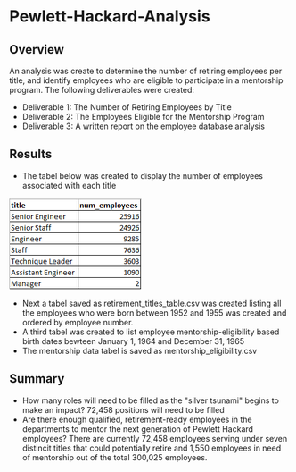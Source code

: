 # Pewlett-Hackard-Analysis
## Overview 
An analysis was create to determine the number of retiring employees per title, and identify employees who are eligible to participate in a mentorship program. 
The following deliverables were created:
- Deliverable 1: The Number of Retiring Employees by Title
- Deliverable 2: The Employees Eligible for the Mentorship Program
- Deliverable 3: A written report on the employee database analysis 
## Results
- The tabel below was created to display the number of employees associated with each title 

![alt text](https://github.com/aahudson/Pewlett-Hackard-Analysis/blob/main/Number_of_Titles.png)

- Next a tabel saved as retirement_titles_table.csv was created listing all the employees who were born between 1952 and 1955 was created and ordered by employee number.
-  A third tabel was created to list employee mentorship-eligibility based birth dates bewteen January 1, 1964 and December 31, 1965 
-  The mentorship data tabel is saved as mentorship_eligibility.csv 
## Summary 
- How many roles will need to be filled as the "silver tsunami" begins to make an impact?
72,458 positions will need to be filled 
- Are there enough qualified, retirement-ready employees in the departments to mentor the next generation of Pewlett Hackard employees?
There are currently 72,458 employees serving under seven distincit titles that could potentially retire and 1,550 employees in need of mentorship out of the total 300,025 employees. 
